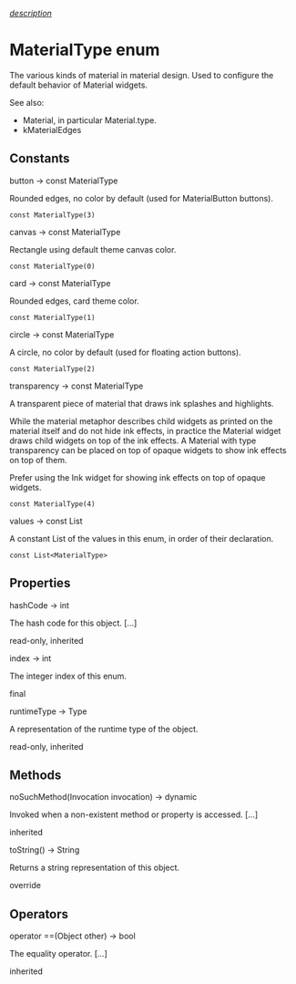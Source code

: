 [*description*][description]

# MaterialType enum #

The various kinds of material in material design. Used to configure the default behavior of Material widgets.

See also:

 *  Material, in particular Material.type.
 *  kMaterialEdges

## Constants ##

button → const MaterialType

Rounded edges, no color by default (used for MaterialButton buttons).

`const MaterialType(3)`

canvas → const MaterialType

Rectangle using default theme canvas color.

`const MaterialType(0)`

card → const MaterialType

Rounded edges, card theme color.

`const MaterialType(1)`

circle → const MaterialType

A circle, no color by default (used for floating action buttons).

`const MaterialType(2)`

transparency → const MaterialType

A transparent piece of material that draws ink splashes and highlights.

While the material metaphor describes child widgets as printed on the material itself and do not hide ink effects, in practice the Material widget draws child widgets on top of the ink effects. A Material with type transparency can be placed on top of opaque widgets to show ink effects on top of them.

Prefer using the Ink widget for showing ink effects on top of opaque widgets.

`const MaterialType(4)`

values → const List<MaterialType>

A constant List of the values in this enum, in order of their declaration.

`const List<MaterialType>`

## Properties ##

hashCode → int

The hash code for this object. \[...\]

read-only, inherited

index → int

The integer index of this enum.

final

runtimeType → Type

A representation of the runtime type of the object.

read-only, inherited

## Methods ##

noSuchMethod(Invocation invocation) → dynamic

Invoked when a non-existent method or property is accessed. \[...\]

inherited

toString() → String

Returns a string representation of this object.

override

## Operators ##

operator ==(Object other) → bool

The equality operator. \[...\]

inherited


[description]: https://github.com/flutter/flutter/blob/master/packages/flutter/lib/src/material/material.dart#L27